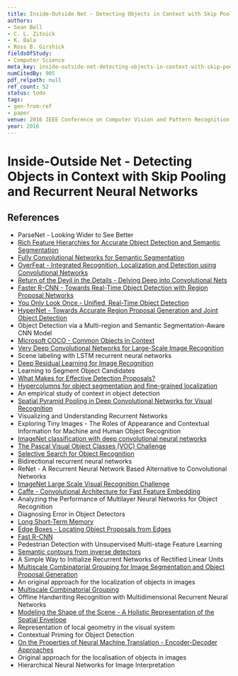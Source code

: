 ```yaml
---
title: Inside-Outside Net - Detecting Objects in Context with Skip Pooling and Recurrent Neural Networks
authors:
- Sean Bell
- C. L. Zitnick
- K. Bala
- Ross B. Girshick
fieldsOfStudy:
- Computer Science
meta_key: inside-outside-net-detecting-objects-in-context-with-skip-pooling-and-recurrent-neural-networks
numCitedBy: 905
pdf_relpath: null
ref_count: 52
status: todo
tags:
- gen-from-ref
- paper
venue: 2016 IEEE Conference on Computer Vision and Pattern Recognition (CVPR)
year: 2016
---
```


# Inside-Outside Net - Detecting Objects in Context with Skip Pooling and Recurrent Neural Networks

## References

- ParseNet - Looking Wider to See Better
- [Rich Feature Hierarchies for Accurate Object Detection and Semantic Segmentation](./rich-feature-hierarchies-for-accurate-object-detection-and-semantic-segmentation.md)
- [Fully Convolutional Networks for Semantic Segmentation](./fully-convolutional-networks-for-semantic-segmentation.md)
- [OverFeat - Integrated Recognition, Localization and Detection using Convolutional Networks](./overfeat-integrated-recognition-localization-and-detection-using-convolutional-networks.md)
- [Return of the Devil in the Details - Delving Deep into Convolutional Nets](./return-of-the-devil-in-the-details-delving-deep-into-convolutional-nets.md)
- [Faster R-CNN - Towards Real-Time Object Detection with Region Proposal Networks](./faster-r-cnn-towards-real-time-object-detection-with-region-proposal-networks.md)
- [You Only Look Once - Unified, Real-Time Object Detection](./you-only-look-once-unified-real-time-object-detection.md)
- [HyperNet - Towards Accurate Region Proposal Generation and Joint Object Detection](./hypernet-towards-accurate-region-proposal-generation-and-joint-object-detection.md)
- Object Detection via a Multi-region and Semantic Segmentation-Aware CNN Model
- [Microsoft COCO - Common Objects in Context](./microsoft-coco-common-objects-in-context.md)
- [Very Deep Convolutional Networks for Large-Scale Image Recognition](./very-deep-convolutional-networks-for-large-scale-image-recognition.md)
- Scene labeling with LSTM recurrent neural networks
- [Deep Residual Learning for Image Recognition](./deep-residual-learning-for-image-recognition.md)
- Learning to Segment Object Candidates
- [What Makes for Effective Detection Proposals?](./what-makes-for-effective-detection-proposals.md)
- [Hypercolumns for object segmentation and fine-grained localization](./hypercolumns-for-object-segmentation-and-fine-grained-localization.md)
- An empirical study of context in object detection
- [Spatial Pyramid Pooling in Deep Convolutional Networks for Visual Recognition](./spatial-pyramid-pooling-in-deep-convolutional-networks-for-visual-recognition.md)
- Visualizing and Understanding Recurrent Networks
- Exploring Tiny Images - The Roles of Appearance and Contextual Information for Machine and Human Object Recognition
- [ImageNet classification with deep convolutional neural networks](./imagenet-classification-with-deep-convolutional-neural-networks.md)
- [The Pascal Visual Object Classes (VOC) Challenge](./the-pascal-visual-object-classes-voc-challenge.md)
- [Selective Search for Object Recognition](./selective-search-for-object-recognition.md)
- Bidirectional recurrent neural networks
- ReNet - A Recurrent Neural Network Based Alternative to Convolutional Networks
- [ImageNet Large Scale Visual Recognition Challenge](./imagenet-large-scale-visual-recognition-challenge.md)
- [Caffe - Convolutional Architecture for Fast Feature Embedding](./caffe-convolutional-architecture-for-fast-feature-embedding.md)
- Analyzing the Performance of Multilayer Neural Networks for Object Recognition
- Diagnosing Error in Object Detectors
- [Long Short-Term Memory](./long-short-term-memory.md)
- [Edge Boxes - Locating Object Proposals from Edges](./edge-boxes-locating-object-proposals-from-edges.md)
- [Fast R-CNN](./fast-r-cnn.md)
- Pedestrian Detection with Unsupervised Multi-stage Feature Learning
- [Semantic contours from inverse detectors](./semantic-contours-from-inverse-detectors.md)
- A Simple Way to Initialize Recurrent Networks of Rectified Linear Units
- [Multiscale Combinatorial Grouping for Image Segmentation and Object Proposal Generation](./multiscale-combinatorial-grouping-for-image-segmentation-and-object-proposal-generation.md)
- An original approach for the localization of objects in images
- [Multiscale Combinatorial Grouping](./multiscale-combinatorial-grouping.md)
- Offline Handwriting Recognition with Multidimensional Recurrent Neural Networks
- [Modeling the Shape of the Scene - A Holistic Representation of the Spatial Envelope](./modeling-the-shape-of-the-scene-a-holistic-representation-of-the-spatial-envelope.md)
- Representation of local geometry in the visual system
- Contextual Priming for Object Detection
- [On the Properties of Neural Machine Translation - Encoder-Decoder Approaches](./on-the-properties-of-neural-machine-translation-encoder-decoder-approaches.md)
- Original approach for the localisation of objects in images
- Hierarchical Neural Networks for Image Interpretation
